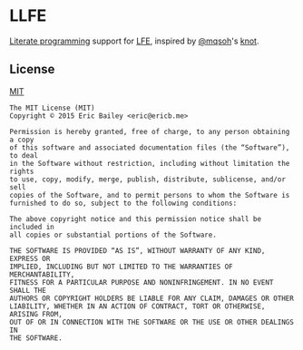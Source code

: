 # LLFE
[Literate programming] support for [LFE], inspired by [@mqsoh]'s [knot].

[Literate programming]: https://en.wikipedia.org/wiki/Literate_programming
[LFE]: https://github.com/rvirding/lfe
[@mqsoh]: https://github.com/mqsoh
[knot]: https://github.com/mqsoh/knot

## License
[MIT]

```{name="file:LICENSE"}
The MIT License (MIT)
Copyright © 2015 Eric Bailey <eric@ericb.me>

Permission is hereby granted, free of charge, to any person obtaining a copy
of this software and associated documentation files (the “Software”), to deal
in the Software without restriction, including without limitation the rights
to use, copy, modify, merge, publish, distribute, sublicense, and/or sell
copies of the Software, and to permit persons to whom the Software is
furnished to do so, subject to the following conditions:

The above copyright notice and this permission notice shall be included in
all copies or substantial portions of the Software.

THE SOFTWARE IS PROVIDED “AS IS”, WITHOUT WARRANTY OF ANY KIND, EXPRESS OR
IMPLIED, INCLUDING BUT NOT LIMITED TO THE WARRANTIES OF MERCHANTABILITY,
FITNESS FOR A PARTICULAR PURPOSE AND NONINFRINGEMENT. IN NO EVENT SHALL THE
AUTHORS OR COPYRIGHT HOLDERS BE LIABLE FOR ANY CLAIM, DAMAGES OR OTHER
LIABILITY, WHETHER IN AN ACTION OF CONTRACT, TORT OR OTHERWISE, ARISING FROM,
OUT OF OR IN CONNECTION WITH THE SOFTWARE OR THE USE OR OTHER DEALINGS IN
THE SOFTWARE.

```

[MIT]: http://yurrriq.mit-license.org/2015
